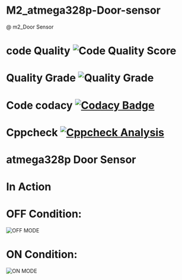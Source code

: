 # M2_atmega328p-Door-sensor

@ m2_Door Sensor

# code Quality ![Code Quality Score](https://api.codiga.io/project/32839/score/svg)

# Quality Grade ![Quality Grade](https://api.codiga.io/project/32839/status/svg)

# Code codacy [![Codacy Badge](https://app.codacy.com/project/badge/Grade/9d87e887143348e19c088d613f0b7009)](https://www.codacy.com/gh/pradeeppisini/M2_atmega328p-Door-sensor/dashboard?utm_source=github.com&amp;utm_medium=referral&amp;utm_content=pradeeppisini/M2_atmega328p-Door-sensor&amp;utm_campaign=Badge_Grade)

# Cppcheck [![Cppcheck Analysis](https://github.com/pradeeppisini/M2_atmega328p-Door-sensor/actions/workflows/Cppcheck_Analyse.yml/badge.svg)](https://github.com/pradeeppisini/M2_atmega328p-Door-sensor/actions/workflows/Cppcheck_Analyse.yml)

# atmega328p Door Sensor

# In Action 
# OFF Condition:
![OFF MODE](https://user-images.githubusercontent.com/101619680/164429178-413942b4-00af-4ce3-b180-11ba428f9e31.png)

# ON Condition:
![ON MODE](https://user-images.githubusercontent.com/101619680/164429200-f6f292b7-ab8c-40e1-8342-5619388ee2e3.png)



